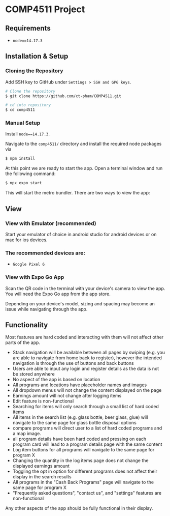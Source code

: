 # COMP4511 Project
## Requirements

* `node==14.17.3`

## Installation & Setup

### Cloning the Repository
Add SSH key to GitHub under `Settings > SSH and GPG keys`.

```bash
# Clone the repository
$ git clone https://github.com/ct-pham/COMP4511.git

# cd into repository
$ cd comp4511
```
### Manual Setup

Install `node==14.17.3`.

Navigate to the `comp4511/` directory and install the required node packages via

```bash
$ npm install
```

At this point we are ready to start the app. Open a terminal window and run the following command:

```bash
$ npx expo start
```

This will start the metro bundler. There are two ways to view the app:

## View

### View with Emulator (recommended)

Start your emulator of choice in android studio for android devices or on mac for ios devices. 

### The recommended devices are:

* `Google Pixel 6`


### View with Expo Go App

Scan the QR code in the terminal with your device's camera to view the app. You will need the Expo Go app from the app store. 

Depending on your device's model, sizing and spacing may become an issue while navigating through the app.

## Functionality

Most features are hard coded and interacting with them will not affect other parts of the app.

* Stack navigation will be available between all pages by swiping (e.g. you are able to navigate from home back to register), however the intended navigation is through the use of buttons and back buttons
* Users are able to input any login and register details as the data is not be stored anywhere
* No aspect of the app is based on location
* All programs and locations have placeholder names and images
* All dropdown menus will not change the content displayed on the page
* Earnings amount will not change after logging items
* Edit feature is non-functional 
* Searching for items will only search through a small list of hard coded items
* All items in the search list (e.g. glass bottle, beer glass, glue) will navigate to the same page for glass bottle disposal options
* compare programs will direct user to a list of hard coded programs and a map image.
* all program details have been hard coded and pressing on each program card will lead to a program details page with the same content
* Log item buttons for all programs will navigate to the same page for program X
* Changing the quantity in the log items page does not change the displayed earnings amount
* Toggling the opt in option for different programs does not affect their display in the search results
* All programs in the "Cash Back Programs" page will navigate to the same page for program X
* "Frequently asked questions", "contact us", and "settings" features are non-functional 

Any other aspects of the app should be fully functional in their display.
